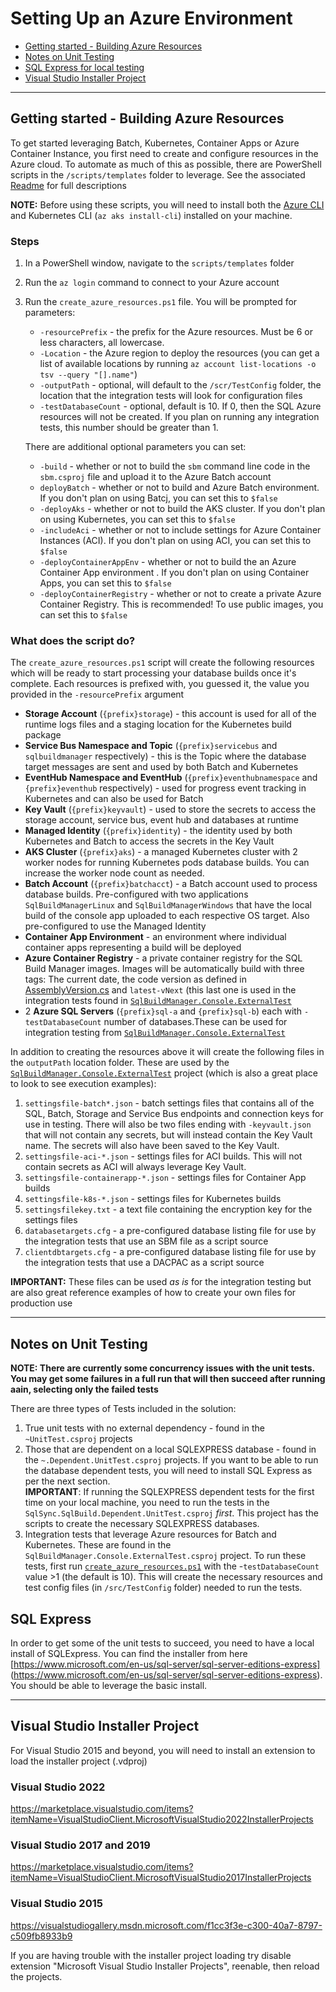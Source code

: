 # Setting Up an Azure Environment

- [Getting started - Building Azure Resources](#getting-started---building-azure-resources)
- [Notes on Unit Testing](#notes-on-unit-testing)
- [SQL Express for local testing](#sql-express)
- [Visual Studio Installer Project](#Visual-studio-installer-project)

----

## Getting started - Building Azure Resources

To get started leveraging Batch, Kubernetes, Container Apps or Azure Container Instance, you first need to create and configure resources in the Azure cloud. To automate as much of this as possible, there are PowerShell scripts in the `/scripts/templates` folder to leverage. See the associated [Readme](../scripts/templates/README.md) for full descriptions

**NOTE:** Before using these scripts, you will need to install both the [Azure CLI](https://docs.microsoft.com/en-us/cli/azure/install-azure-cli) and Kubernetes CLI (`az aks install-cli`) installed on your machine.

### Steps

1. In a PowerShell window, navigate to the `scripts/templates` folder
2. Run the `az login` command to connect to your Azure account
3. Run the `create_azure_resources.ps1` file. You will be prompted for parameters:
    - `-resourcePrefix` - the prefix for the Azure resources. Must be 6 or less characters, all lowercase.
    - `-Location` - the Azure region to deploy the resources (you can get a list of available locations by running `az account list-locations -o tsv --query "[].name"`)
    - `-outputPath` - optional, will default to the `/scr/TestConfig` folder, the location that the integration tests will look for configuration files 
    - `-testDatabaseCount` - optional, default is 10. If 0, then the SQL Azure resources will not be created. If you plan on running any integration tests, this number should be greater than 1.

    There are additional optional parameters you can set:

    - `-build` - whether or not to build the `sbm` command line code in the `sbm.csproj` file and upload it to the Azure Batch account
    - `deployBatch` -  whether or not to build and Azure Batch environment. If you don't plan on using Batcj, you can set this to `$false`
    - `-deployAks` - whether or not to build the AKS cluster. If you don't plan on using Kubernetes, you can set this to `$false`
    - `-includeAci` - whether or not to include settings for Azure Container Instances (ACI). If you don't plan on using ACI, you can set this to `$false`
    - `-deployContainerAppEnv` - whether or not to build the an Azure Container App environment . If you don't plan on using Container Apps, you can set this to `$false`
    - `-deployContainerRegistry` - whether or not to create a private Azure Container Registry. This is recommended! To use public images,  you can set this to `$false`

### What does the script do?

The `create_azure_resources.ps1` script will create the following resources which will be ready to start processing your database builds once it's complete. Each resources is prefixed with, you guessed it, the value you provided in the `-resourcePrefix` argument

- **Storage Account** (`{prefix}storage`) - this account is used for all of the runtime logs files and a staging location for the Kubernetes build package
- **Service Bus Namespace and Topic** (`{prefix}servicebus` and `sqlbuildmanager` respectively) - this is the Topic where the database target messages are sent and used by both Batch and Kubernetes
- **EventHub Namespace and EventHub** (`{prefix}eventhubnamespace` and `{prefix}eventhub` respectively) - used for progress event tracking in Kubernetes and can also be used for Batch
- **Key Vault** (`{prefix}keyvault`) - used to store the secrets to access the storage account, service bus, event hub and databases at runtime
- **Managed Identity** (`{prefix}identity`) - the identity used by both Kubernetes and Batch to access the secrets in the Key Vault
- **AKS Cluster** (`{prefix}aks`) - a managed Kubernetes cluster with 2 worker nodes for running Kubernetes pods database builds. You can increase the worker node count as needed.
- **Batch Account** (`{prefix}batchacct`) - a Batch account used to process database builds. Pre-configured with two applications `SqlBuildManagerLinux` and `SqlBuildManagerWindows` that have the local build of the console app uploaded to each respective OS target. Also pre-configured to use the Managed Identity
- **Container App Environment** - an environment where individual container apps representing a build will be deployed
- **Azure Container Registry** - a private container registry for the SQL Build Manager images. Images will be automatically build with three tags: The current date, the code version as defined in [AssemblyVersion.cs](../src/AssemblyVersioning.cs) and `latest-vNext` (this last one is used in the integration tests found in  [`SqlBuildManager.Console.ExternalTest`](https://github.com/mmckechney/SqlBuildManager/tree/master/src/SqlBuildManager.Console.ExternalTest)
- 2 **Azure SQL Servers** (`{prefix}sql-a` and `{prefix}sql-b`) each with `-testDatabaseCount` number of databases.These can be used for integration testing from  [`SqlBuildManager.Console.ExternalTest`](https://github.com/mmckechney/SqlBuildManager/tree/master/src/SqlBuildManager.Console.ExternalTest)

In addition to creating the resources above it will create the following files in the `outputPath` location folder. These are used by the [`SqlBuildManager.Console.ExternalTest`](https://github.com/mmckechney/SqlBuildManager/tree/master/src/SqlBuildManager.Console.ExternalTest) project (which is also a great place to look to see execution examples):

1. `settingsfile-batch*.json` - batch settings files that contains all of the SQL, Batch, Storage and Service Bus endpoints and connection keys for use in testing. There will also be two files ending with `-keyvault.json` that will not contain any secrets, but will instead contain the Key Vault name. The secrets will also have been saved to the Key Vault.
2. `settingsfile-aci-*.json` - settings files for ACI builds. This will not contain secrets as ACI will always leverage Key Vault.
3. `settingsfile-containerapp-*.json` - settings files for Container App builds
4. `settingsfile-k8s-*.json` - settings files for Kubernetes builds 
5. `settingsfilekey.txt` - a text file containing the encryption key for the settings files
6. `databasetargets.cfg` - a pre-configured database listing file for use by the integration tests that use an SBM file as a script source 
7. `clientdbtargets.cfg` - a pre-configured database listing file for use by the integration tests that use a DACPAC as a script source

**IMPORTANT:** These files can be used _as is_ for the integration testing but are also great reference examples of how to create your own files for production use

---
## Notes on Unit Testing

**NOTE: There are currently some concurrency issues with the unit tests. You may get some failures in a full run that will then succeed after running aain, selecting only the failed tests** 

There are three types of Tests included in the solution:

1. True unit tests with no external dependency - found in the  `~UnitTest.csproj` projects
2. Those that are dependent on a local SQLEXPRESS database - found in the `~.Dependent.UnitTest.csproj` projects. If you want to be able to run the database dependent tests, you will need to install SQL Express as per the next section. \
**IMPORTANT**: If running the SQLEXPRESS dependent tests for the first time on your local machine, you need to run the tests in the `SqlSync.SqlBuild.Dependent.UnitTest.csproj` _first_. This project has the scripts to create the necessary SQLEXPRESS databases.
3. Integration tests that leverage Azure resources for Batch and Kubernetes. These are found in the `SqlBuildManager.Console.ExternalTest.csproj` project. To run these tests, first run  [`create_azure_resources.ps1`](../scripts/templates/create_azure_resources.ps1) with the -`testDatabaseCount` value >1 (the default is 10). This will create the necessary resources and test config files (in `/src/TestConfig` folder) needed to run the tests.

## SQL Express

In order to get some of the unit tests to succeed, you need to have a local install of SQLExpress. You can find the installer from here [https://www.microsoft.com/en-us/sql-server/sql-server-editions-express] (https://www.microsoft.com/en-us/sql-server/sql-server-editions-express). You should be able to leverage the basic install.

---
## Visual Studio Installer Project
For Visual Studio 2015 and beyond, you will need to install an extension to load the installer project (.vdproj)

### Visual Studio 2022
https://marketplace.visualstudio.com/items?itemName=VisualStudioClient.MicrosoftVisualStudio2022InstallerProjects

### Visual Studio 2017 and 2019
https://marketplace.visualstudio.com/items?itemName=VisualStudioClient.MicrosoftVisualStudio2017InstallerProjects

### Visual Studio 2015
https://visualstudiogallery.msdn.microsoft.com/f1cc3f3e-c300-40a7-8797-c509fb8933b9


If you are having trouble with the installer project loading try disable extension "Microsoft Visual Studio Installer Projects", reenable, then reload the projects.

